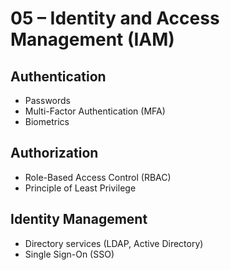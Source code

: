 # 05 – Identity and Access Management (IAM)

## Authentication
- Passwords
- Multi-Factor Authentication (MFA)
- Biometrics

## Authorization
- Role-Based Access Control (RBAC)
- Principle of Least Privilege

## Identity Management
- Directory services (LDAP, Active Directory)
- Single Sign-On (SSO)
